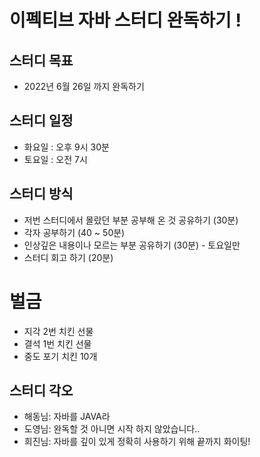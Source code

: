 # 이펙티브 자바 스터디 완독하기 !

## 스터디 목표
* 2022년 6월 26일 까지 완독하기

## 스터디 일정
* 화요일 : 오후 9시 30분
* 토요일 : 오전 7시 

## 스터디 방식
* 저번 스터디에서 몰랐던 부분 공부해 온 것 공유하기 (30분)
* 각자 공부하기 (40 ~ 50분)
* 인상깊은 내용이나 모르는 부분 공유하기 (30분) - 토요일만
* 스터디 회고 하기 (20분)

# 벌금 
* 지각 2번 치킨 선물
* 결석 1번 치킨 선물
* 중도 포기 치킨 10개

## 스터디 각오
* 해동님: 자바를 JAVA라
* 도영님: 완독할 것 아니면 시작 하지 않았습니다..
* 희진님: 자바를 깊이 있게 정확히 사용하기 위해 끝까지 화이팅!
